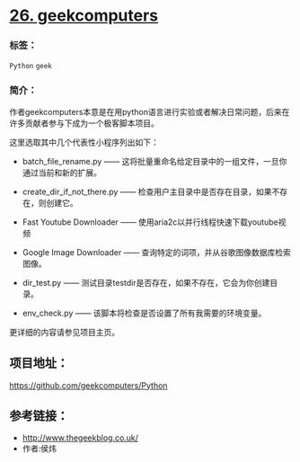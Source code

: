 # [26. geekcomputers](https://github.com/geekcomputers/Python)

### 标签：

`Python` `geek` 

### 简介：

作者geekcomputers本意是在用python语言进行实验或者解决日常问题，后来在许多贡献者参与下成为一个极客脚本项目。

这里选取其中几个代表性小程序列出如下：

- batch_file_rename.py —— 这将批量重命名给定目录中的一组文件，一旦你通过当前和新的扩展。

- create_dir_if_not_there.py —— 检查用户主目录中是否存在目录，如果不存在，则创建它。

- Fast Youtube Downloader —— 使用aria2c以并行线程快速下载youtube视频

- Google Image Downloader —— 查询特定的词项，并从谷歌图像数据库检索图像。

- dir_test.py —— 测试目录testdir是否存在，如果不存在，它会为你创建目录。

- env_check.py —— 该脚本将检查是否设置了所有我需要的环境变量。


更详细的内容请参见项目主页。

## 项目地址：

https://github.com/geekcomputers/Python

## 参考链接：

- http://www.thegeekblog.co.uk/
- 作者:侯炜

